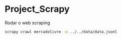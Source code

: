 # Project_Scrapy
Rodar o web scraping

```bash
scrapy crawl mercadolivre -o ../../data/data.jsonl
```
